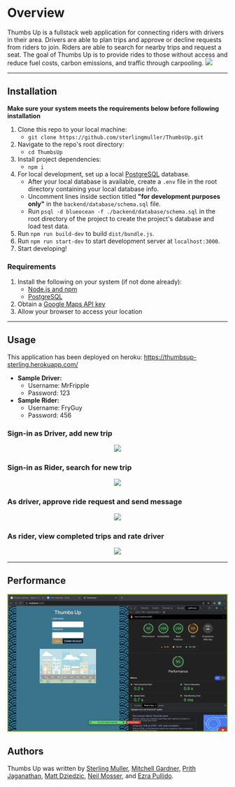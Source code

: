 # Overview
Thumbs Up is a fullstack web application for connecting riders with drivers in their area. Drivers are able to plan trips and approve or decline requests from riders to join. Riders are able to search for nearby trips and request a seat.
The goal of Thumbs Up is to provide rides to those without access and reduce fuel costs, carbon emissions, and traffic through carpooling.
![](readme_assets/thumbsUpLogin.gif)

---

## Installation
**Make sure your system meets the requirements below before following installation**
1. Clone this repo to your local machine:
    - `git clone https://github.com/sterlingmuller/ThumbsUp.git`
2. Navigate to the repo's root directory:
    - `cd ThumbsUp`
3. Install project dependencies:
    - `npm i`
4. For local development, set up a local [PostgreSQL](https://www.postgresql.org/docs/) database.
    - After your local database is available, create a `.env` file in the root directory containing your local database info.
    - Uncomment lines inside section titled **"for development purposes only"** in the `backend/database/schema.sql` file.
    - Run `psql -d blueocean -f ./backend/database/schema.sql` in the root directory of the project to create the project's database and load test data.
5. Run `npm run build-dev` to build `dist/bundle.js`.
6. Run `npm run start-dev` to start development server at `localhost:3000`.
7. Start developing!

### Requirements
1. Install the following on your system (if not done already):
    - [Node.js and npm](https://nodejs.org/en/download/)
    - [PostgreSQL](https://www.postgresql.org/download/)
2. Obtain a [Google Maps API key](https://developers.google.com/maps)
3. Allow your browser to access your location

---

## Usage
This application has been deployed on heroku: https://thumbsup-sterling.herokuapp.com/

- **Sample Driver:**
    - Username: MrFripple
    - Password: 123
-  **Sample Rider:**
    - Username: FryGuy
    - Password: 456

### Sign-in as Driver, add new trip
<p align="center">
<img src="readme_assets/driverAddTrip.gif">
</p>

### Sign-in as Rider, search for new trip
<p align="center">
<img src="readme_assets/riderFindTrip.gif">
</p>

### As driver, approve ride request and send message
<p align="center">
<img src="readme_assets/driverAcceptReq.gif">
</p>

### As rider, view completed trips and rate driver
<p align="center">
<img src="readme_assets/riderRating.gif">
</p>

---

## Performance
<p align="center">
<img src="readme_assets/lighthouseScore.png">
</p>

## Authors
Thumbs Up was written by [Sterling Muller](https://github.com/sterlingmuller), [Mitchell Gardner](https://github.com/Mitch311G), [Prith Jaganathan](https://github.com/prith98), [Matt Dziedzic](https://github.com/MrFripple), [Neil Mosser](https://github.com/NeilMosser), and [Ezra Pullido](https://github.com/ezra-pullido).

